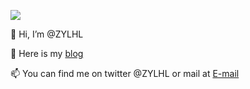 ![](https://z3.ax1x.com/2021/08/29/h8UcpF.jpg)

👋 Hi, I’m @ZYLHL

👀 Here is my [blog](https://dlstudio.top)

📫 You can find me on twitter @ZYLHL or mail at [E-mail](mailto:zylhl@163.com)


<!---
ZYLHL/ZYLHL is a ✨ special ✨ repository because its `README.md` (this file) appears on your GitHub profile.
You can click the Preview link to take a look at your changes.
--->
